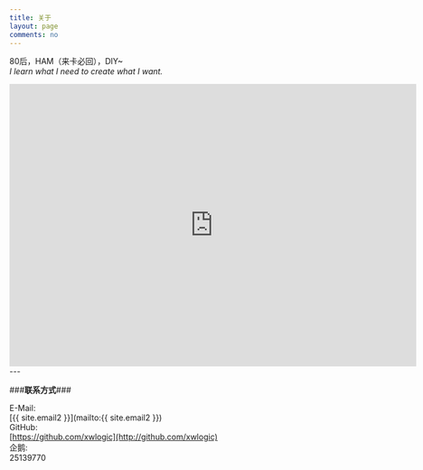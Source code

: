 ```yaml
---
title: 关于
layout: page
comments: no
---
```


80后，HAM（来卡必回），DIY~  
*I learn what I need to create what I want.*        
<center>
<iframe align="top" frameborder="0" height="500" scrolling="yes" src="http://logbook.qrz.com/lbstat/BH3NVN/" width="720"></iframe>
</center>
---

###**联系方式**###

E-Mail:  
[{{ site.email2 }}](mailto:{{ site.email2 }})  
GitHub:  
[https://github.com/xwlogic](http://github.com/xwlogic)  
企鹅:    
25139770


